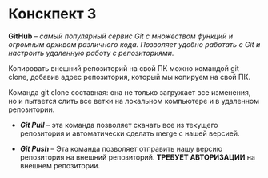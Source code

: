 # Конскпект 3

**GitHub** – *самый популярный сервис Git с множеством функций и огромным архивом различного кода. Позволяет удобно работать с Git и настроить удаленную работу с репозиториями.*

Копировать внешний репозиторий на свой ПК можно командой git clone, добавив адрес репозитория, который мы копируем на свой ПК.

Команда git clone составная: она не только
загружает все изменения, но и пытается слить 
все ветки на локальном компьютере и в
удаленном репозитории.

* *__Git Pull__* – эта команда позволяет скачать все 
из текущего репозитория и автоматически сделать merge с нашей версией.

* *__Git Push__* – Эта команда позволяет отправить нашу
версию репозитория на внешний репозиторий. __ТРЕБУЕТ АВТОРИЗАЦИИ__ на внешнем репозитории.